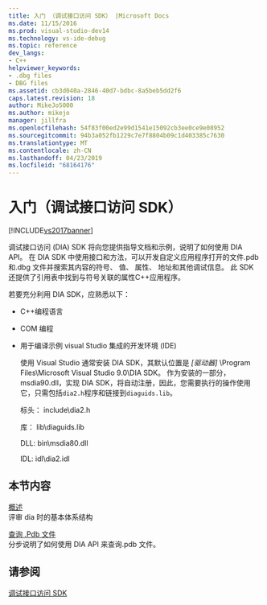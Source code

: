 ```yaml
---
title: 入门 （调试接口访问 SDK） |Microsoft Docs
ms.date: 11/15/2016
ms.prod: visual-studio-dev14
ms.technology: vs-ide-debug
ms.topic: reference
dev_langs:
- C++
helpviewer_keywords:
- .dbg files
- DBG files
ms.assetid: cb3d040a-2846-40d7-bdbc-8a5beb5dd2f6
caps.latest.revision: 18
author: MikeJo5000
ms.author: mikejo
manager: jillfra
ms.openlocfilehash: 54f83f00ed2e99d1541e15092cb3ee0ce9e08952
ms.sourcegitcommit: 94b3a052fb1229c7e7f8804b09c1d403385c7630
ms.translationtype: MT
ms.contentlocale: zh-CN
ms.lasthandoff: 04/23/2019
ms.locfileid: "68164176"
---
```

# <a name="getting-started-debug-interface-access-sdk"></a>入门（调试接口访问 SDK）
[!INCLUDE[vs2017banner](../../includes/vs2017banner.md)]

调试接口访问 (DIA) SDK 将向您提供指导文档和示例，说明了如何使用 DIA API。 在 DIA SDK 中使用接口和方法，可以开发自定义应用程序打开的文件.pdb 和.dbg 文件并搜索其内容的符号、 值、 属性、 地址和其他调试信息。 此 SDK 还提供了引用表中找到与符号关联的属性C++应用程序。  
  
 若要充分利用 DIA SDK，应熟悉以下：  
  
- C++编程语言  
  
- COM 编程  
  
- 用于编译示例 visual Studio 集成的开发环境 (IDE)  
  
  使用 Visual Studio 通常安装 DIA SDK，其默认位置是 *[驱动器]* \Program Files\Microsoft Visual Studio 9.0\DIA SDK。 作为安装的一部分，msdia90.dll，实现 DIA SDK，将自动注册，因此，您需要执行的操作使用它，只需包括`dia2.h`程序和链接到`diaguids.lib`。  
  
  标头： include\dia2.h  
  
  库： lib\diaguids.lib  
  
  DLL: bin\msdia80.dll  
  
  IDL: idl\dia2.idl  
  
## <a name="in-this-section"></a>本节内容  
 [概述](../../debugger/debug-interface-access/overview-debug-interface-access-sdk.md)  
 评审 dia 时的基本体系结构  
  
 [查询 .Pdb 文件](../../debugger/debug-interface-access/querying-the-dot-pdb-file.md)  
 分步说明了如何使用 DIA API 来查询.pdb 文件。  
  
## <a name="see-also"></a>请参阅  
 [调试接口访问 SDK](../../debugger/debug-interface-access/debug-interface-access-sdk.md)
